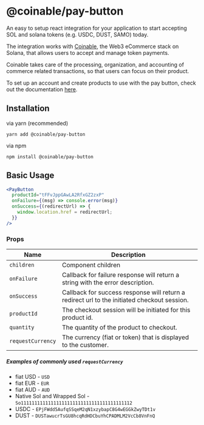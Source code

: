 # @coinable/pay-button

An easy to setup react integration for your application to start accepting SOL and solana tokens (e.g. USDC, DUST, SAMO) today.

The integration works with [Coinable](https://coinablepay.com/), the Web3 eCommerce stack on Solana, that allows users to accept and manage token payments.

Coinable takes care of the processing, organization, and accounting of commerce related transactions, so that users can focus on their product.

To set up an account and create products to use with the pay button, check out the documentation [here](https://docs.coinablepay.com/guides/start-here).

## Installation

via yarn (recommended)

```
yarn add @coinable/pay-button
```

via npm

```
npm install @coinable/pay-button
```

## Basic Usage

```jsx
<PayButton
  productId="tFFvJppGAwLA2RfxGZ2zxP"
  onFailure={(msg) => console.error(msg)}
  onSuccess={(redirectUrl) => {
    window.location.href = redirectUrl;
  }}
/>
```

### Props

| Name              | Description                                                                                |
| ----------------- | ------------------------------------------------------------------------------------------ |
| `children`        | Component children                                                                         |
| `onFailure`       | Callback for failure response will return a string with the error description.             |
| `onSuccess`       | Callback for success response will return a redirect url to the initiated checkout session.|
| `productId`       | The checkout session will be initiated for this product id.                                |
| `quantity`        | The quantity of the product to checkout.                                                   |
| `requestCurrency` | The currency (fiat or token) that is displayed to the customer. |


##### Examples of commonly used `requestCurrency`

* fiat USD - `USD`
* fiat EUR - `EUR`
* fiat AUD - `AUD`
* Native Sol and Wrapped Sol - `So11111111111111111111111111111111111111112`
* USDC - `EPjFWdd5AufqSSqeM2qN1xzybapC8G4wEGGkZwyTDt1v`
* DUST - `DUSTawucrTsGU8hcqRdHDCbuYhCPADMLM2VcCb8VnFnQ`
